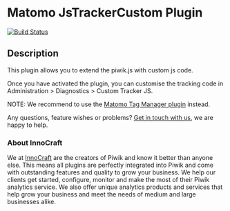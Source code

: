 # Matomo JsTrackerCustom Plugin

[![Build Status](https://travis-ci.org/innocraft/plugin-JsTrackerCustom.png?branch=master)](https://travis-ci.org/innocraft/plugin-JsTrackerCustom) 

## Description

This plugin allows you to extend the piwik.js with custom js code.

Once you have activated the plugin, you can customise the tracking code in Administration > Diagnostics >  Custom Tracker JS.

NOTE: We recommend to use the [Matomo Tag Manager plugin](https://plugins.matomo.org/TagManager) instead.

Any questions, feature wishes or problems? [Get in touch with us](https://www.innocraft.com), we are happy to help.

### About InnoCraft

We at [InnoCraft](https://www.innocraft.com) are the creators of Piwik and know it better than anyone else. 
This means all plugins are perfectly integrated into Piwik and come with outstanding features and quality to grow 
your business. We help our clients get started, configure, monitor and make the most of their Piwik analytics service. 
We also offer unique analytics products and services that help grow your business and meet the needs of medium and large 
businesses alike.
